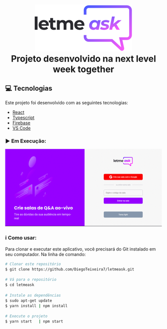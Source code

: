 <h1 align="center">
    <img alt="letmeask" src="./src/assets/images/logo.svg" />
    <br/>
    Projeto desenvolvido na next level week together
</h1>

## :computer: Tecnologias

Este projeto foi desenvolvido com as seguintes tecnologias:

-  [React](https://pt-br.reactjs.org/)
-  [Typescript](https://www.typescriptlang.org/)
-  [Firebase](https://firebase.google.com/?hl=pt)
-  [VS Code](https://code.visualstudio.com/)

### :arrow_forward: Em Execução:

<p align="center">
 <img alt="Demontração letmeask" src="./src/assets/letmeask.gif">
</p>

### :information_source: Como usar:

Para clonar e executar este aplicativo, você precisará do Git instalado em seu computador. Na linha de comando:

```bash
# Clonar este repositório
$ git clone https://github.com/DiegoTeixeira7/letmeask.git

# Vá para o repositório
$ cd letmeask

# Instale as dependências
$ sudo apt-get update
$ yarn install | npm install

# Execute o projeto
$ yarn start   | npm start

